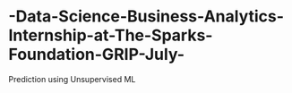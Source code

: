 # -Data-Science-Business-Analytics-Internship-at-The-Sparks-Foundation-GRIP-July-
Prediction using Unsupervised ML 
